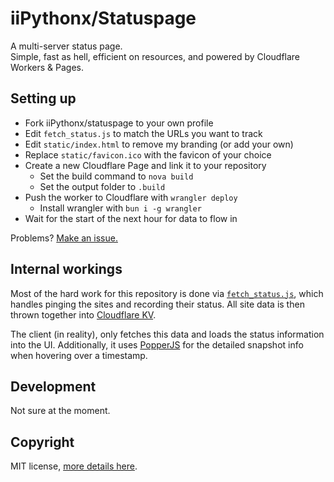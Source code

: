 # iiPythonx/Statuspage

A multi-server status page.  
Simple, fast as hell, efficient on resources, and powered by Cloudflare Workers & Pages.

## Setting up

- Fork iiPythonx/statuspage to your own profile
- Edit `fetch_status.js` to match the URLs you want to track
- Edit `static/index.html` to remove my branding (or add your own)
- Replace `static/favicon.ico` with the favicon of your choice
- Create a new Cloudflare Page and link it to your repository
    - Set the build command to `nova build`
    - Set the output folder to `.build`
- Push the worker to Cloudflare with `wrangler deploy`
    - Install wrangler with `bun i -g wrangler`
- Wait for the start of the next hour for data to flow in

Problems? [Make an issue.](https://github.com/iiPythonx/statuspage/issues/new)

## Internal workings

Most of the hard work for this repository is done via [`fetch_status.js`](https://github.com/iiPythonx/statuspage/blob/main/fetch_status.js), which handles pinging the sites and recording their status. All site data is then thrown together into [Cloudflare KV](https://developers.cloudflare.com/kv/).  

The client (in reality), only fetches this data and loads the status information into the UI. Additionally, it uses [PopperJS](https://popper.js.org/) for the detailed snapshot info when hovering over a timestamp.

## Development

Not sure at the moment.

## Copyright

MIT license, [more details here](https://github.com/iiPythonx/statuspage/blob/main/LICENSE.txt).
